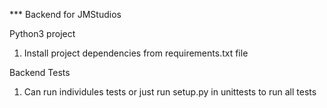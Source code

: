 *** Backend for JMStudios

Python3 project
1. Install project dependencies from requirements.txt file


Backend Tests
1. Can run individules tests or just run setup.py in unittests to run all tests
